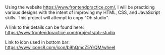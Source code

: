 Using the website https://www.frontendpractice.com/, I will be practicing various designs with the intent of improving my HTML, CSS, and JavaScript skills. This project will attempt to copy "Oh.studio". 

A link to the details can be found here: https://www.frontendpractice.com/projects/oh-studio

Link to icon used in bottom bar: https://www.icons8.com/icon/b9hQmcZ5YrQM/wheel